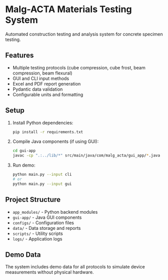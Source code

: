 # Malg-ACTA Materials Testing System

Automated construction testing and analysis system for concrete specimen testing.

## Features

- Multiple testing protocols (cube compression, cube frost, beam compression, beam flexural)
- GUI and CLI input methods
- Excel and PDF report generation
- Pydantic data validation
- Configurable units and formatting

## Setup

1. Install Python dependencies:
   ```bash
   pip install -r requirements.txt
   ```

2. Compile Java components (if using GUI):
   ```bash
   cd gui-app
   javac -cp ".:../lib/*" src/main/java/com/malg_acta/gui_app/*.java
   ```

3. Run demo:
   ```bash
   python main.py --input cli
   # or
   python main.py --input gui
   ```

## Project Structure

- `app_modules/` - Python backend modules
- `gui-app/` - Java GUI components  
- `configs/` - Configuration files
- `data/` - Data storage and reports
- `scripts/` - Utility scripts
- `logs/` - Application logs

## Demo Data

The system includes demo data for all protocols to simulate device measurements without physical hardware.
